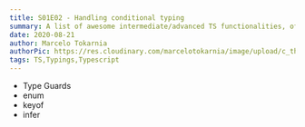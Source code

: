 ```yaml
---
title: S01E02 - Handling conditional typing
summary: A list of awesome intermediate/advanced TS functionalities, often underused by professionals
date: 2020-08-21
author: Marcelo Tokarnia
authorPic: https://res.cloudinary.com/marcelotokarnia/image/upload/c_thumb,g_face:center,r_max,h_150,w_150,f_auto,q_auto/v1590609457/profile/A54I1782_qa84qz.jpg
tags: TS,Typings,Typescript
---
```


- Type Guards
- enum
- keyof
- infer 